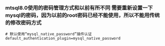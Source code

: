 ### mtsql8.0使用的密码管理方式和以前有所不同 需要重新设置一下mysql的密码，因为以前的root密码已经不能使用，所以不能用传统的修改密码方式



```
# 默认使用“mysql_native_password”插件认证
default_authentication_plugin=mysql_native_password
```

